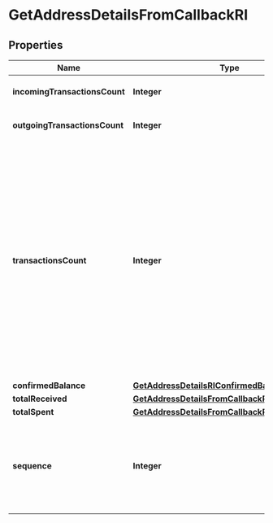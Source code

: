 

# GetAddressDetailsFromCallbackRI


## Properties

Name | Type | Description | Notes
------------ | ------------- | ------------- | -------------
**incomingTransactionsCount** | **Integer** | Defines the count of the incoming transactions. | 
**outgoingTransactionsCount** | **Integer** | Defines the count of the outgoing transactions. | 
**transactionsCount** | **Integer** | Represents the total number of confirmed coins transactions for this address, both incoming and outgoing. Applies for coins only **and not** tokens transfers e.g. for Ethereum. &#x60;transactionsCount&#x60; could result as less than incoming and outgoing transactions put together (e.g. in Bitcoin), due to the fact that one and the same address could be in senders and receivers addresses. | 
**confirmedBalance** | [**GetAddressDetailsRIConfirmedBalance**](GetAddressDetailsRIConfirmedBalance.md) |  | 
**totalReceived** | [**GetAddressDetailsFromCallbackRITotalReceived**](GetAddressDetailsFromCallbackRITotalReceived.md) |  |  [optional]
**totalSpent** | [**GetAddressDetailsFromCallbackRITotalSpent**](GetAddressDetailsFromCallbackRITotalSpent.md) |  |  [optional]
**sequence** | **Integer** | Defines the transaction input&#39;s sequence as an integer, which is is used when transactions are replaced with newer versions before LockTime. |  [optional]



